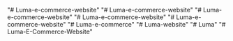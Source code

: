 "# Luma-e-commerce-website" 
"# Luma-e-commerce-website" 
"# Luma-e-commerce-website" 
"# Luma-e-commerce-website" 
"# Luma-e-commerce-website" 
"# Luma-e-commerce" 
"# Luma-website" 
"# Luma" 
"# Luma-E-Commerce-Website" 
